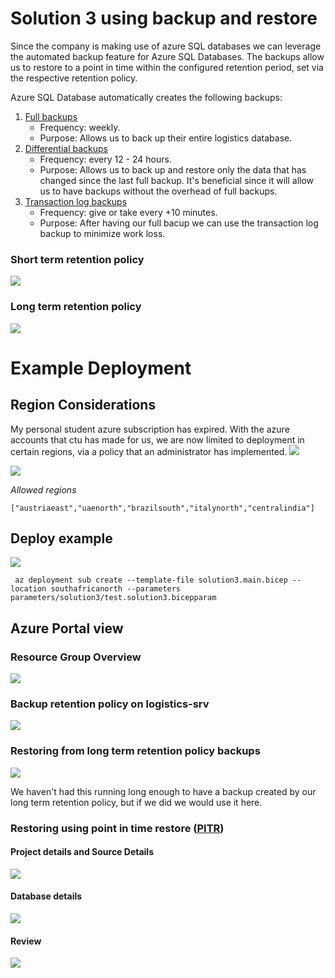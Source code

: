 # Solution 3 using backup and restore
Since the company is making use of azure SQL databases we can leverage the automated backup feature for Azure SQL Databases. The backups allow us to restore to a point in time within the configured retention period, set via the respective retention policy. 

Azure SQL Database automatically creates the following backups:
1. [Full backups](https://learn.microsoft.com/en-us/sql/relational-databases/backup-restore/full-database-backups-sql-server?view=sql-server-ver17)
    - Frequency: weekly.
    - Purpose: Allows us to back up their entire logistics database. 
2. [Differential backups](https://learn.microsoft.com/en-us/sql/relational-databases/backup-restore/differential-backups-sql-server?view=sql-server-ver17)
    - Frequency: every 12 - 24 hours.
    - Purpose: Allows us to back up and restore only the data that has changed since the last full backup. It's beneficial since it will allow us to have backups without the overhead of full backups.
3. [Transaction log backups](https://learn.microsoft.com/en-us/sql/relational-databases/backup-restore/transaction-log-backups-sql-server?view=sql-server-ver17) 
    - Frequency: give or take every +10 minutes.
    - Purpose: After having our full bacup we can use the transaction log backup to minimize work loss.
### Short term retention policy
![](/documentation/examples/solution3/images/az-cli/az-cli-ltr-policy-show.png)
### Long term retention policy
![](/documentation/examples/solution3/images/az-cli/az-cli-str-policy-show.png)


# Example Deployment
## Region Considerations 
My personal student azure subscription has expired. With the azure accounts that ctu has made for us, we are now limited to deployment in certain regions, via a policy that an administrator has implemented. 
![](/documentation/examples/solution3/images/region-restriction/policy-overview.png)

![](/documentation/examples/solution3/images/region-restriction/policy-assignment-view.png)

*Allowed regions*
```
["austriaeast","uaenorth","brazilsouth","italynorth","centralindia"]
```
## Deploy example
![](/documentation/examples/solution3/images/az-cli/az-cli-test-deployment.png)

```
 az deployment sub create --template-file solution3.main.bicep --location southafricanorth --parameters parameters/solution3/test.solution3.bicepparam
```

## Azure Portal view

### Resource Group Overview

![](/documentation/examples/solution3/images/az-portal/resource-group-overview.png)

### Backup retention policy on logistics-srv

![](/documentation/examples/solution3/images/az-portal/logistics-srv-backups-retention-policy.png)

### Restoring from long term retention policy backups
![](/documentation/examples/solution3/images/az-portal/restore-long-term-backup-retention.png)

We haven't had this running long enough to have a backup created by our long term retention policy, but if we did we would use it here. 

### Restoring using point in time restore ([PITR](https://docs.azure.cn/en-us/azure-sql/managed-instance/recovery-using-backups?tabs=azure-portal#point-in-time-restore))

#### Project details and Source Details

![](/documentation/examples/solution3/images/az-portal/point-in-time-restore-project-and-source-details.png)

#### Database details

![](/documentation/examples/solution3/images/az-portal/point-in-time-restore-database-details.png)

#### Review

![](/documentation/examples/solution3/images/az-portal/point-in-time-restore-review.png)

